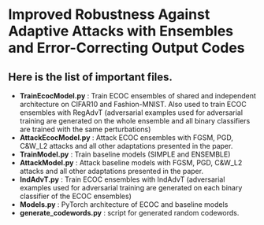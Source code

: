 # Improved Robustness Against Adaptive Attacks with Ensembles and Error-Correcting Output Codes

## Here is the list of important files. 

* **TrainEcocModel.py** : Train ECOC ensembles of shared and independent architecture on CIFAR10 and Fashion-MNIST. Also used to train ECOC ensembles with RegAdvT (adversarial examples used for adversarial training are generated on the whole ensemble and all binary classifiers are trained with the same perturbations)
* **AttackEcocModel.py** : Attack ECOC ensembles with FGSM, PGD, C&W_L2 attacks and all other adaptations presented in the paper.
* **TrainModel.py** : Train baseline models (SIMPLE and ENSEMBLE)
* **AttackModel.py** : Attack baseline models with FGSM, PGD, C&W_L2 attacks and all other adaptations presented in the paper.
* **IndAdvT.py** : Train ECOC ensembles with IndAdvT (adversarial examples used for adversarial training are generated on each binary classifier of the ECOC ensembles)
* **Models.py** : PyTorch architecture of ECOC and baseline models
* **generate_codewords.py** : script for generated random codewords. 

